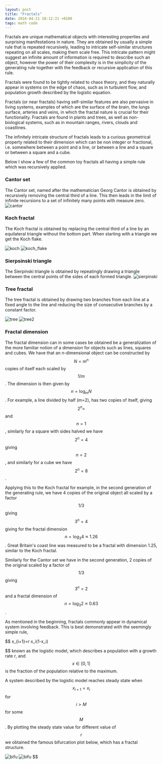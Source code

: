 ```yaml
---
layout: post
title: "Fractals"
date: 2016-04-21 18:12:21 +0100
tags: math code
---
```


Fractals are unique mathematical objects with interesting properties and surprising manifestations in nature. They are obtained by usually a simple rule that is repeated recursively, leading to intricate self-similar structures repeating on all scales, making them scale free.
This intricate pattern might suggest an infinite amount of information is required to describe such an object, however the power of their complexity is in the simplicity of the generating rule together with the feedback or recursive application of this rule.

Fractals were found to be tightly related to chaos theory, and they naturally appear in systems on the edge of chaos, such as in turbulent flow, and population growth described by the logistic equation.

Fractals (or near fractals) having self-similar features are also pervasive in living systems, examples of which are the surface of the brain, the lungs surface, arteries and veins, in which the fractal nature is crucial for their functionality. Fractals are found in plants and trees, as well as non-biological systems, such as in mountain ranges, rivers, clouds and coastlines.

The infinitely intricate structure of fractals leads to a curious geometrical property related to their dimension which can be non integer or fractional, i.e. somewhere between a point and a line, or between a line and a square or between a square and a cube.

Below I show a few of the common toy fractals all having a simple rule which was recursively applied.

### Cantor set

The Cantor set, named after the mathematician Georg Cantor is obtained by recursively removing the central third of a line. This then leads in the limit of infinite recursions to a set of infinitely many points with measure zero.
![cantor](/assets/fractals/cantor.gif)

### Koch fractal

The Koch fractal is obtained by replacing the central third of a line by an equilateral triangle without the bottom part. When starting with a triangle we get the Koch flake.

![koch](/assets/fractals/koch.gif)
![koch_flake](/assets/fractals/koch_flake.gif)

### Sierpsinski triangle

The Sierpinski triangle is obtained by repeatingly drawing a triangle between the central points of the sides of each formed triangle.
![sierpinski](/assets/fractals/sierpinski.gif)

### Tree fractal

The tree fractal is obtained by drawing two branches from each line at a fixed angle to the line and reducing the size of consecutive branches by a constant factor.

![tree](/assets/fractals/tree.gif)
![tree2](/assets/fractals/tree2.gif)

### Fractal dimension

The fractal dimension can in some cases be obtained be a generalization of the more familiar notion of a dimension for objects such as lines, squares and cubes.
We have that an n-dimensional object can be constructed by $$ N=m^n $$ copies of itself each scaled by $$ 1/m $$. The dimension is then given by $$ n=\log_m N $$. For example, a line divided by half (m=2), has two copies of itself, giving $$ 2^n= $$ and $$ n=1 $$, similarly for a square with sides halved we have $$ 2^n=4 $$ giving $$ n=2 $$, and similarly for a cube we have $$ 2^n=8 $$.

Applying this to the Koch fractal for example, in the second generation of the generating rule, we have 4 copies of the original object all scaled by a factor $$ 1/3 $$ giving $$ 3^n=4 $$ giving for the fractal dimension $$ n= \log_3 4\approx 1.26 $$. Great Britain's coast line was measured to be a fractal with dimension 1.25, similar to the Koch fractal.

Similarly for the Cantor set we have in the second generation, 2 copies of the original scaled by a factor of $$ 1/3 $$ giving $$ 3^n=2 $$ and a fractal dimension of $$ n=\log_3 2 \approx 0.63 $$.

As mentioned in the beginning, fractals commonly appear in dynamical system involving feedback. This is best demonstrated with the seemingly simple rule,

\$\$
x\_{i+1}=r x_i(1-x_i)

$$
known as the logistic model, which describes a population with a growth rate $r$, and $$ x\in [0,1] $$ is the fraction of the population relative to the maximum.

A system described by the logistic model reaches steady state when $$ x_{i+1}=x_i $$ for $$ i>M $$ for some $$ M $$.
By plotting the steady state value for different value of $$ r $$ we obtained the famous bifurcation plot below, which has a fractal structure.

![bifu](/assets/fractals/bifurcation.png)
![bifu](/assets/fractals/bifurcation_zoom.png)
$$
